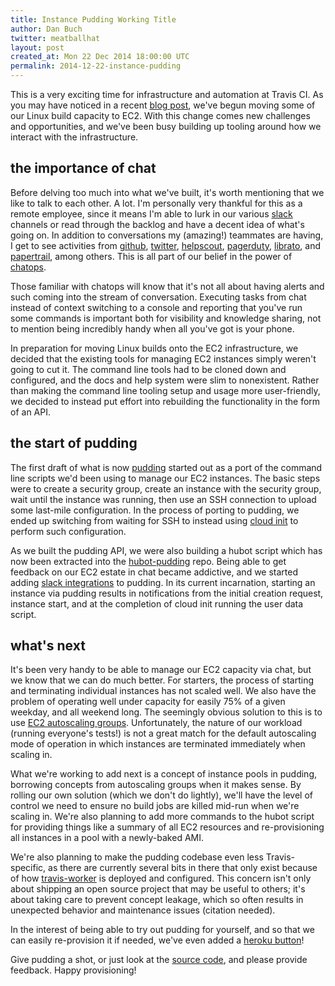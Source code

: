 ```yaml
---
title: Instance Pudding Working Title
author: Dan Buch
twitter: meatballhat
layout: post
created_at: Mon 22 Dec 2014 18:00:00 UTC
permalink: 2014-12-22-instance-pudding
---
```


This is a very exciting time for infrastructure and automation at Travis CI. As you may have noticed in a recent [blog
post](2014-12-17-faster-builds-with-container-based-infrastructure), we've begun moving some of our Linux build capacity
to EC2.  With this change comes new challenges and opportunities, and we've been busy building up tooling around how we
interact with the infrastructure.

## the importance of chat

Before delving too much into what we've built, it's worth mentioning that we like to talk to each other.  A lot.  I'm
personally very thankful for this as a remote employee, since it means I'm able to lurk in our various [slack]()
channels or read through the backlog and have a decent idea of what's going on.  In addition to conversations my
(amazing!) teammates are having, I get to see activities from [github](), [twitter](), [helpscout](), [pagerduty](),
[librato](), and [papertrail](), among others.  This is all part of our belief in the power of [chatops]().

Those familiar with chatops will know that it's not all about having alerts and such coming into the stream of
conversation.  Executing tasks from chat instead of context switching to a console and reporting that you've run some
commands is important both for visibility and knowledge sharing, not to mention being incredibly handy when all you've
got is your phone.

In preparation for moving Linux builds onto the EC2 infrastructure, we decided that the existing tools for managing EC2
instances simply weren't going to cut it.  The command line tools had to be cloned down and configured, and the docs and
help system were slim to nonexistent.  Rather than making the command line tooling setup and usage more user-friendly,
we decided to instead put effort into rebuilding the functionality in the form of an API.

## the start of pudding

The first draft of what is now [pudding]() started out as a port of the command line scripts we'd been using to manage
our EC2 instances.  The basic steps were to create a security group, create an instance with the security group, wait
until the instance was running, then use an SSH connection to upload some last-mile configuration.  In the process of
porting to pudding, we ended up switching from waiting for SSH to instead using [cloud init]() to perform such
configuration.

As we built the pudding API, we were also building a hubot script which has now been extracted into the
[hubot-pudding]() repo.  Being able to get feedback on our EC2 estate in chat became addictive, and we started adding
[slack integrations]() to pudding.  In its current incarnation, starting an instance via pudding results in
notifications from the initial creation request, instance start, and at the completion of cloud init running the user
data script.

## what's next

It's been very handy to be able to manage our EC2 capacity via chat, but we know that we can do much better.  For
starters, the process of starting and terminating individual instances has not scaled well.  We also have the problem of
operating well under capacity for easily 75% of a given weekday, and all weekend long.  The seemingly obvious solution
to this is to use [EC2 autoscaling groups](). Unfortunately, the nature of our workload (running everyone's tests!) is
not a great match for the default autoscaling mode of operation in which instances are terminated immediately when
scaling in.

What we're working to add next is a concept of instance pools in pudding, borrowing concepts from autoscaling groups
when it makes sense.  By rolling our own solution (which we don't do lightly), we'll have the level of control we need
to ensure no build jobs are killed mid-run when we're scaling in.  We're also planning to add more commands to the hubot
script for providing things like a summary of all EC2 resources and re-provisioning all instances in a pool with a
newly-baked AMI.

We're also planning to make the pudding codebase even less Travis-specific, as there are currently several bits in there
that only exist because of how [travis-worker]() is deployed and configured.  This concern isn't only about shipping an
open source project that may be useful to others; it's about taking care to prevent concept leakage, which so often
results in unexpected behavior and maintenance issues (citation needed).

In the interest of being able to try out pudding for yourself, and so that we can easily re-provision it if needed,
we've even added a [heroku button]()!

Give pudding a shot, or just look at the [source code](), and please provide feedback.  Happy provisioning!
